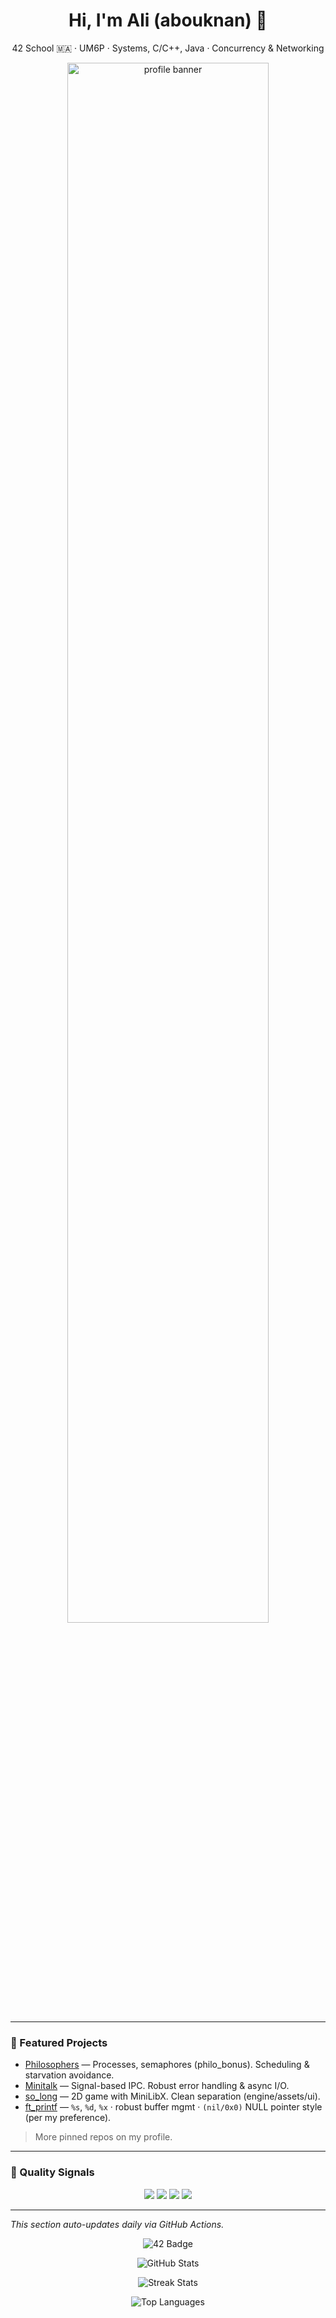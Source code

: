 <!-- STATIC/HUMAN SECTION: safe to edit -->
<h1 align="center">Hi, I'm Ali (abouknan) 👋</h1>

<p align="center">
42 School 🇲🇦 · UM6P · Systems, C/C++, Java · Concurrency & Networking
</p>

<p align="center">
  <img src="https://github.com/abouknan/abouknan/assets/branding/banner.png" alt="profile banner" width="80%">
</p>

---

### 🚀 Featured Projects

- <a href="https://github.com/abouknan/philosophers">Philosophers</a> — Processes, semaphores (philo_bonus). Scheduling & starvation avoidance.
- <a href="https://github.com/abouknan/minitalk">Minitalk</a> — Signal-based IPC. Robust error handling & async I/O.
- <a href="https://github.com/abouknan/so_long">so_long</a> — 2D game with MiniLibX. Clean separation (engine/assets/ui).
- <a href="https://github.com/abouknan/ft_printf">ft_printf</a> — `%s`, `%d`, `%x` · robust buffer mgmt · `(nil/0x0)` NULL pointer style (per my preference).

> More pinned repos on my profile.

---

### 🧪 Quality Signals

<p align="center">
  <img src="https://img.shields.io/badge/Docs-Ready-brightgreen?style=for-the-badge&logo=readthedocs" />
  <img src="https://img.shields.io/badge/Tests-Automated-blue?style=for-the-badge&logo=githubactions" />
  <img src="https://img.shields.io/badge/Static_Analysis-Clean-critical?style=for-the-badge&logo=sonarqube" />
  <img src="https://img.shields.io/badge/CI-GitHub_Actions-lightgrey?style=for-the-badge&logo=github" />
</p>

---

<!-- DYNAMIC SECTION BELOW: DO NOT EDIT -->
<!-- BEGIN:DYNAMIC -->
_This section auto-updates daily via GitHub Actions._

<p align="center">
  <img src="https://badge.mediaplus.ma/star/abouknan" alt="42 Badge" />
</p>

<p align="center">
  <img src="https://github-readme-stats.vercel.app/api?username=abouknan&show_icons=true&theme=radical" alt="GitHub Stats" />
</p>

<p align="center">
  <img src="https://github-readme-streak-stats.herokuapp.com/?user=abouknan&theme=radical" alt="Streak Stats" />
</p>

<p align="center">
  <img src="https://github-readme-stats.vercel.app/api/top-langs/?username=abouknan&layout=compact&theme=radical" alt="Top Languages" />
</p>

<!-- Java updater will insert UM6P leaderboard rank here -->
<!-- END:DYNAMIC -->
